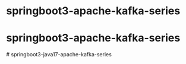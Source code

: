 
# springboot3-apache-kafka-series
# springboot3-apache-kafka-series
#   s p r i n g b o o t 3 - j a v a 1 7 - a p a c h e - k a f k a - s e r i e s  
 